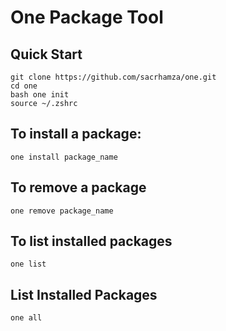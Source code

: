 # One Package Tool

## Quick Start

```console
git clone https://github.com/sacrhamza/one.git
cd one
bash one init
source ~/.zshrc
```

## To install a package:
```console
one install package_name
```
## To remove a package
```console
one remove package_name
```
## To list installed packages
```console
one list
```
##  List Installed Packages

```
one all
```
